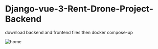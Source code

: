 # Django-vue-3-Rent-Drone-Project-Backend

download backend and frontend files then docker compose-up


![home](https://user-images.githubusercontent.com/44267558/213837758-6061d6d1-ba92-4db0-ac12-bb34b5348b55.JPG)
